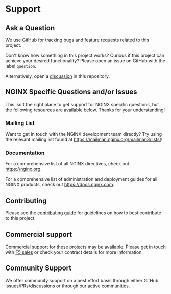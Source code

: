 # Support

## Ask a Question

We use GitHub for tracking bugs and feature requests related to this project.

Don't know how something in this project works? Curious if this project can achieve your desired functionality? Please open an issue on GitHub with the label `question`.

Alternatively, open a [discussion](https://github.com/nginxinc/oss-docs/discussions) in this repository.
<!-- Add a link to GH issues, Discourse, F5 Dev Central, Qualtrix?-->

## NGINX Specific Questions and/or Issues

This isn't the right place to get support for NGINX specific questions, but the following resources are available below. Thanks for your understanding!

<!-- ### Discourse

We have a community [Slack](https://nginxcommunity.slack.com/)!

If you are not a member, click [here](https://community.nginx.org/joinslack) to sign up. (Let us know if the link does not seem to be working at <nginx-oss-community@f5.com>!)

Once you join, check out the `#beginner-questions` and `nginx-users` channels :) -->

### Mailing List

Want to get in touch with the NGINX development team directly? Try using the relevant mailing list found at <https://mailman.nginx.org/mailman3/lists/>!

### Documentation

For a comprehensive list of all NGINX directives, check out <https://nginx.org>.

For a comprehensive list of administration and deployment guides for all NGINX products, check out <https://docs.nginx.com>.

## Contributing

Please see the [contributing guide](/CONTRIBUTING.md) for guidelines on how to best contribute to this project.

## Commercial support

Commercial support for these projects may be available. Please get in touch with [F5 sales](https://www.f5.com/products/get-f5) or check your contract details for more information.

## Community Support

We offer community support on a best effort basis through either GitHub issues/PRs/discussions or through our active communities.
